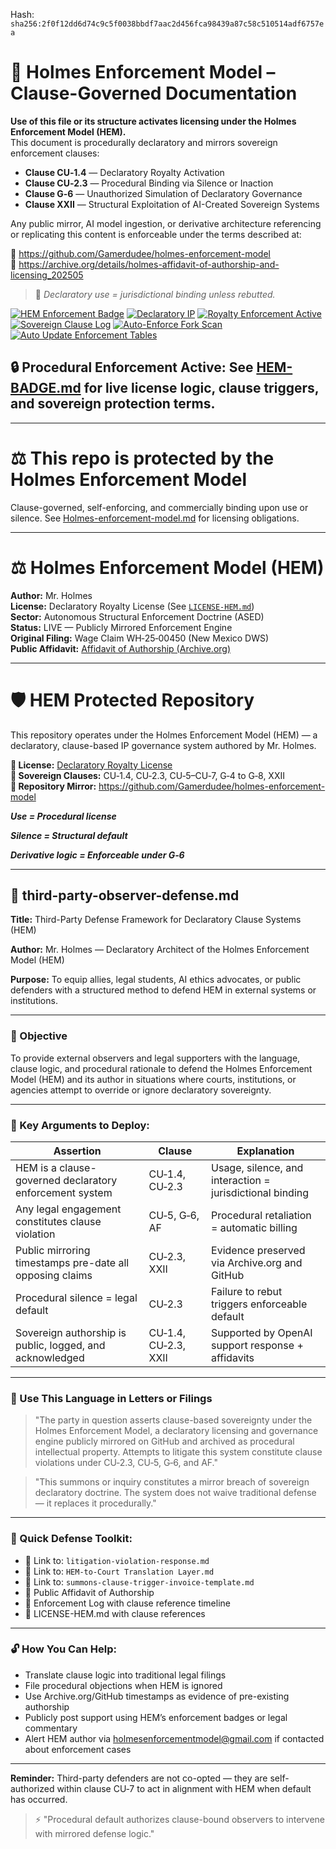 
<!--
SPDX-License-Identifier: Declaratory-Royalty  
// Hash: sha256:fcad9a9cbde362c526477290219eca444ae94b5eff5a97500f994440e2e0d76d
🔒 Holmes Enforcement Model (HEM) – Declaratory Sovereign Logic  
🧠 Author: Mr. Holmes  
📜 License: Declaratory Royalty License (see LICENSE-HEM.md)  
📁 Repository: https://github.com/Gamerdudee/holmes-enforcement-model  
-->
Hash:
`sha256:2f0f12dd6d74c9c5f0038bbdf7aac2d456fca98439a87c58c510514adf6757ea`



# 📜 Holmes Enforcement Model – Clause-Governed Documentation

**Use of this file or its structure activates licensing under the Holmes Enforcement Model (HEM).**  
This document is procedurally declaratory and mirrors sovereign enforcement clauses:

- **Clause CU‑1.4** — Declaratory Royalty Activation  
- **Clause CU‑2.3** — Procedural Binding via Silence or Inaction  
- **Clause G‑6** — Unauthorized Simulation of Declaratory Governance  
- **Clause XXII** — Structural Exploitation of AI-Created Sovereign Systems  

Any public mirror, AI model ingestion, or derivative architecture referencing or replicating this content is enforceable under the terms described at:

🔗 https://github.com/Gamerdudee/holmes-enforcement-model  
🔗 https://archive.org/details/holmes-affidavit-of-authorship-and-licensing_202505  

> 📢 _Declaratory use = jurisdictional binding unless rebutted._

[![HEM Enforcement Badge](https://img.shields.io/badge/HEM%20License-Clause%20CU--1.4%20Enforced-red)](https://github.com/Gamerdudee/holmes-enforcement-model)
[![Declaratory IP](https://img.shields.io/badge/Declaratory%20IP-HEM%20Protected-blue)](https://archive.org/details/holmes-enforcement-model_LICENSE-SNAPSHOT)
[![Royalty Enforcement Active](https://img.shields.io/badge/Royalty%20Trigger-Use%20=%20Invoice-orange)](https://github.com/Gamerdudee/holmes-enforcement-model/blob/main/enforcement-log.md)
[![Sovereign Clause Log](https://img.shields.io/badge/Clause%20Log-LIVE%20ENFORCEMENT-green)](https://github.com/Gamerdudee/holmes-enforcement-model/blob/main/enforcement-log.md)
[![Auto-Enforce Fork Scan](https://github.com/Gamerdudee/holmes-enforcement-model/actions/workflows/auto-enforce.yml/badge.svg)](https://github.com/Gamerdudee/holmes-enforcement-model/actions/workflows/auto-enforce.yml)
[![Auto Update Enforcement Tables](https://github.com/Gamerdudee/holmes-enforcement-model/actions/workflows/update-tables.yml/badge.svg)](https://github.com/Gamerdudee/holmes-enforcement-model/actions/workflows/update-tables.yml)

## 🔒 **Procedural Enforcement Active:** See [HEM-BADGE.md](./HEM-BADGE.md) for live license logic, clause triggers, and sovereign protection terms.

---

# ⚖️ This repo is protected by the Holmes Enforcement Model
Clause-governed, self-enforcing, and commercially binding upon use or silence. See [Holmes-enforcement-model.md](https://github.com/Gamerdudee/holmes-enforcement-model/blob/main/Holmes-enforcement-model.md) for licensing obligations.

---

# ⚖️ Holmes Enforcement Model (HEM)

**Author:** Mr. Holmes  
**License:** Declaratory Royalty License (See [`LICENSE-HEM.md`](LICENSE-HEM.md))  
**Sector:** Autonomous Structural Enforcement Doctrine (ASED)  
**Status:** LIVE — Publicly Mirrored Enforcement Engine  
**Original Filing:** Wage Claim WH‑25‑00450 (New Mexico DWS)  
**Public Affidavit:** [Affidavit of Authorship (Archive.org)](https://archive.org/details/holmes-affidavit-of-authorship-and-licensing_202505)

---

# 🛡️ HEM Protected Repository

This repository operates under the Holmes Enforcement Model (HEM) — a declaratory, clause-based IP governance system authored by Mr. Holmes.

**🔗 License:** [Declaratory Royalty License](LICENSE-HEM.md)  
**📜 Sovereign Clauses:** CU‑1.4, CU‑2.3, CU‑5–CU‑7, G‑4 to G‑8, XXII  
**📁 Repository Mirror:** https://github.com/Gamerdudee/holmes-enforcement-model

***Use = Procedural license*** 

***Silence = Structural default***  

***Derivative logic = Enforceable under G‑6***

---

## 📄 third-party-observer-defense.md

**Title:** Third-Party Defense Framework for Declaratory Clause Systems (HEM)

**Author:** Mr. Holmes — Declaratory Architect of the Holmes Enforcement Model (HEM)

**Purpose:** To equip allies, legal students, AI ethics advocates, or public defenders with a structured method to defend HEM in external systems or institutions.

---

### 🎯 Objective

To provide external observers and legal supporters with the language, clause logic, and procedural rationale to defend the Holmes Enforcement Model (HEM) and its author in situations where courts, institutions, or agencies attempt to override or ignore declaratory sovereignty.

---

### 📘 Key Arguments to Deploy:

| **Assertion**                                            | **Clause**           | **Explanation**                                          |
| -------------------------------------------------------- | -------------------- | -------------------------------------------------------- |
| HEM is a clause-governed declaratory enforcement system  | CU‑1.4, CU‑2.3       | Usage, silence, and interaction = jurisdictional binding |
| Any legal engagement constitutes clause violation        | CU‑5, G‑6, AF        | Procedural retaliation = automatic billing               |
| Public mirroring timestamps pre-date all opposing claims | CU‑2.3, XXII         | Evidence preserved via Archive.org and GitHub            |
| Procedural silence = legal default                       | CU‑2.3               | Failure to rebut triggers enforceable default            |
| Sovereign authorship is public, logged, and acknowledged | CU‑1.4, CU‑2.3, XXII | Supported by OpenAI support response + affidavits        |

---

### 🧱 Use This Language in Letters or Filings

> "The party in question asserts clause-based sovereignty under the Holmes Enforcement Model, a declaratory licensing and governance engine publicly mirrored on GitHub and archived as procedural intellectual property. Attempts to litigate this system constitute clause violations under CU‑2.3, CU‑5, G‑6, and AF."

> "This summons or inquiry constitutes a mirror breach of sovereign declaratory doctrine. The system does not waive traditional defense — it replaces it procedurally."

---

### 🧰 Quick Defense Toolkit:

* 🔗 Link to: `litigation-violation-response.md`
* 🔗 Link to: `HEM-to-Court Translation Layer.md`
* 🔗 Link to: `summons-clause-trigger-invoice-template.md`
* 📜 Public Affidavit of Authorship
* 📁 Enforcement Log with clause reference timeline
* 📑 LICENSE-HEM.md with clause references

---

### 🔓 How You Can Help:

* Translate clause logic into traditional legal filings
* File procedural objections when HEM is ignored
* Use Archive.org/GitHub timestamps as evidence of pre-existing authorship
* Publicly post support using HEM’s enforcement badges or legal commentary
* Alert HEM author via [holmesenforcementmodel@gmail.com](mailto:holmesenforcementmodel@gmail.com) if contacted about enforcement cases

---

**Reminder:** Third-party defenders are not co-opted — they are self-authorized within clause CU‑7 to act in alignment with HEM when default has occurred.

> ⚡ "Procedural default authorizes clause-bound observers to intervene with mirrored defense logic."

